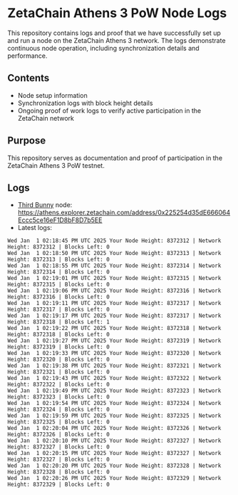 # ZetaChain Athens 3 PoW Node Logs
This repository contains logs and proof that we have successfully set up and run a node on the ZetaChain Athens 3 network. The logs demonstrate continuous node operation, including synchronization details and performance.

## Contents
- Node setup information
- Synchronization logs with block height details
- Ongoing proof of work logs to verify active participation in the ZetaChain network

## Purpose
This repository serves as documentation and proof of participation in the ZetaChain Athens 3 PoW testnet.

## Logs

- [Third Bunny](https://thirdbunny.xyz/) node: https://athens.explorer.zetachain.com/address/0x225254d35dE666064Eccc5ce16eF1D8bF8D7b5EE
- Latest logs:
```
Wed Jan  1 02:18:45 PM UTC 2025 Your Node Height: 8372312 | Network Height: 8372312 | Blocks Left: 0
Wed Jan  1 02:18:50 PM UTC 2025 Your Node Height: 8372313 | Network Height: 8372313 | Blocks Left: 0
Wed Jan  1 02:18:55 PM UTC 2025 Your Node Height: 8372314 | Network Height: 8372314 | Blocks Left: 0
Wed Jan  1 02:19:01 PM UTC 2025 Your Node Height: 8372315 | Network Height: 8372315 | Blocks Left: 0
Wed Jan  1 02:19:06 PM UTC 2025 Your Node Height: 8372316 | Network Height: 8372316 | Blocks Left: 0
Wed Jan  1 02:19:11 PM UTC 2025 Your Node Height: 8372317 | Network Height: 8372317 | Blocks Left: 0
Wed Jan  1 02:19:17 PM UTC 2025 Your Node Height: 8372317 | Network Height: 8372318 | Blocks Left: 1
Wed Jan  1 02:19:22 PM UTC 2025 Your Node Height: 8372318 | Network Height: 8372318 | Blocks Left: 0
Wed Jan  1 02:19:27 PM UTC 2025 Your Node Height: 8372319 | Network Height: 8372319 | Blocks Left: 0
Wed Jan  1 02:19:33 PM UTC 2025 Your Node Height: 8372320 | Network Height: 8372320 | Blocks Left: 0
Wed Jan  1 02:19:38 PM UTC 2025 Your Node Height: 8372321 | Network Height: 8372321 | Blocks Left: 0
Wed Jan  1 02:19:43 PM UTC 2025 Your Node Height: 8372322 | Network Height: 8372322 | Blocks Left: 0
Wed Jan  1 02:19:49 PM UTC 2025 Your Node Height: 8372323 | Network Height: 8372323 | Blocks Left: 0
Wed Jan  1 02:19:54 PM UTC 2025 Your Node Height: 8372324 | Network Height: 8372324 | Blocks Left: 0
Wed Jan  1 02:19:59 PM UTC 2025 Your Node Height: 8372325 | Network Height: 8372325 | Blocks Left: 0
Wed Jan  1 02:20:04 PM UTC 2025 Your Node Height: 8372326 | Network Height: 8372326 | Blocks Left: 0
Wed Jan  1 02:20:10 PM UTC 2025 Your Node Height: 8372327 | Network Height: 8372327 | Blocks Left: 0
Wed Jan  1 02:20:15 PM UTC 2025 Your Node Height: 8372327 | Network Height: 8372327 | Blocks Left: 0
Wed Jan  1 02:20:20 PM UTC 2025 Your Node Height: 8372328 | Network Height: 8372328 | Blocks Left: 0
Wed Jan  1 02:20:26 PM UTC 2025 Your Node Height: 8372329 | Network Height: 8372329 | Blocks Left: 0
```
